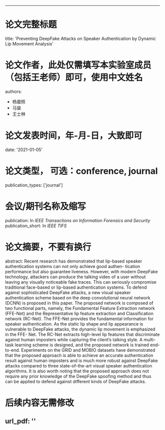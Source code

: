 ---

# 论文完整标题

title: 'Preventing DeepFake Attacks on Speaker Authentication by Dynamic Lip Movement Analysis'

# 论文作者，此处仅需填写本实验室成员（包括王老师）即可，使用中文姓名

authors:

- 杨晨照
- 马骏
- 王士林

# 论文发表时间，年-月-日，大致即可

date: '2021-01-05'

# 论文类型， 可选：conference, journal

publication_types: ['journal']

# 会议/期刊名称及缩写

publication: In *IEEE Transactions on Information Forensics and Security*
publication_short: In *IEEE TIFS*

# 论文摘要，不要有换行

abstract: Recent research has demonstrated that lip-based speaker authentication systems can not only achieve good authen- tication performance but also guarantee liveness. However, with modern DeepFake technology, attackers can produce the talking video of a user without leaving any visually noticeable fake traces. This can seriously compromise traditional face-based or lip-based authentication systems. To defend against sophisticated DeepFake attacks, a new visual speaker authentication scheme based on the deep convolutional neural network (DCNN) is proposed in this paper. The proposed network is composed of two functional parts, namely, the Fundamental Feature Extraction network (FFE-Net) and the Representative lip feature extraction and Classification network (RC-Net). The FFE-Net provides the fundamental information for speaker authentication. As the static lip shape and lip appearance is vulnerable to DeepFake attacks, the dynamic lip movement is emphasized in the FFE- Net. The RC-Net extracts high-level lip features that discriminate against human imposters while capturing the client’s talking style. A multi-task learning scheme is designed, and the proposed network is trained end-to-end. Experiments on the GRID and MOBIO datasets have demonstrated that the proposed approach is able to achieve an accurate authentication result against human imposters and is much more robust against DeepFake attacks compared to three state-of-the-art visual speaker authentication algorithms. It is also worth noting that the proposed approach does not require any prior knowledge of the DeepFake spoofing method and thus can be applied to defend against different kinds of DeepFake attacks.

# 后续内容无需修改

url_pdf: ''
---